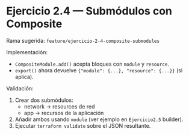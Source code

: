# Ejercicio 2.4 — Submódulos con Composite

Rama sugerida: `feature/ejercicio-2-4-composite-submodules`

Implementación:
- `CompositeModule.add()` acepta bloques con `module` y `resource`.
- `export()` ahora devuelve `{"module": {...}, "resource": {...}}` (si aplica).

Validación:
1. Crear dos submódulos:
   - network -> resources de red
   - app -> recursos de la aplicación
2. Añadir ambos usando `module` (ver ejemplo en `Ejercicio2.5` builder).
3. Ejecutar `terraform validate` sobre el JSON resultante.
